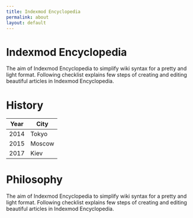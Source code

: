```yaml
---
title: Indexmod Encyclopedia
permalink: about
layout: default
---
```


# Indexmod Encyclopedia  

The aim of Indexmod Encyclopedia to simplify wiki syntax for a pretty and light format. Following checklist explains few steps of creating and editing beautiful articles in Indexmod Encyclopedia.

# History

|Year|City|
|----|---------|
|2014|Tokyo|
|2015|Moscow|
|2017|Kiev|

# Philosophy  

The aim of Indexmod Encyclopedia to simplify wiki syntax for a pretty and light format. Following checklist explains few steps of creating and editing beautiful articles in Indexmod Encyclopedia.

